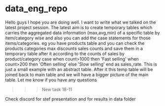 # data_eng_repo
Hello guys I hope you are doing well. I want to write what we talked on the latest project session. 
The latest aim is to create temporary tables which carries the aggregated data information (max,avg,min)
of a specific table by item/category wise and also you can add the case statements for those items/categories.
eg you have products table and you can check the products categories max discounts sales counts and save them in a 
temporary table after it according to the counts of sales by product/category case when count>1000 then 'Fast selling' 
when count>200 then 'Often selling' else 'Slow selling' end as sales_rate. This is just a small example with an abstract table. 
After it this temp table will be joined back to main table and we will have a bigger picture of the main table. 
Let me know if you have any questions

>>>New task
18-11

Check discord for stef presentation and for results in data folder
